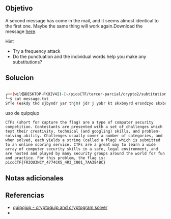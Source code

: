 ## Objetivo
A second message has come in the mail, and it seems almost identical to the first one. Maybe the same thing will work again.Download the message [here](https://artifacts.picoctf.net/c/182/message.txt).

Hint
- Try a frequency attack
- Do the punctuation and the individual words help you make any substitutions?
## Solucion

```bash

┌──(wil㉿DESKTOP-FKOIV4I)-[~/picoCTF/tercer-parcial/crypto2/subtitution-1]
└─$ cat message.txt
SYTe (eakdy tkd sjbyndr yar thjm) jdr j yobr kt skxbnyrd ersndzyo skxbryzyzkc. Skcyreyjcye jdr bdrercyrq gzya j ery kt sajhhrcmre gazsa yrey yarzd sdrjyzwzyo, yrsaczsjh (jcq mkkmhzcm) evzhhe, jcq bdklhrx-ekhwzcm jlzhzyo. Sajhhrcmre nenjhho skwrd j cnxlrd kt sjyrmkdzre, jcq garc ekhwrq, rjsa ozrhqe j eydzcm (sjhhrq j thjm) gazsa ze enlxzyyrq yk jc kchzcr eskdzcm erdwzsr. SYTe jdr j mdrjy gjo yk hrjdc j gzqr jddjo kt skxbnyrd ersndzyo evzhhe zc j ejtr, hrmjh rcwzdkcxrcy, jcq jdr akeyrq jcq bhjorq lo xjco ersndzyo mdknbe jdkncq yar gkdhq tkd tnc jcq bdjsyzsr. Tkd yaze bdklhrx, yar thjm ze: bzskSYT{TD3UN3CSO_4774SV5_4D3_S001_7JJ384LS}
```

uso de  quipqiup

```
CTFs (short for capture the flag) are a type of computer security competition. Contestants are presented with a set of challenges which test their creativity, technical (and googling) skills, and problem-solving ability. Challenges usually cover a number of categories, and when solved, each yields a string (called a flag) which is submitted to an online scoring service. CTFs are a great way to learn a wide array of computer security skills in a safe, legal environment, and are hosted and played by many security groups around the world for fun and practice. For this problem, the flag is: picoCTF{FR3QU3NCY_4774CK5_4R3_C001_7AA384BC}
```
## Notas adicionales
## Referencias
- [quipqiup - cryptoquip and cryptogram solver](https://quipqiup.com/)
- 